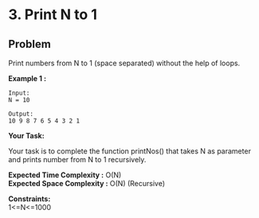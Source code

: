 # 3. Print N to 1

## Problem

Print numbers from N to 1 (space separated) without the help of loops.

**Example 1 :**

```
Input:
N = 10

Output:
10 9 8 7 6 5 4 3 2 1
```

**Your Task:**

Your task is to complete the function printNos() that takes N as parameter and prints number from N to 1 recursively.

**Expected Time Complexity :** O(N)  
**Expected Space Complexity :** O(N) (Recursive)

**Constraints:**  
1<=N<=1000
